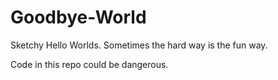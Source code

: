 Goodbye-World
=============

Sketchy Hello Worlds. Sometimes the hard way is the fun way.

Code in this repo could be dangerous.
